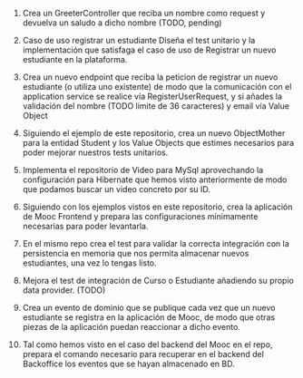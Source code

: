 1) Crea un GreeterController que reciba un nombre como request y devuelva un saludo a dicho nombre
(TODO, pending)

2) Caso de uso registrar un estudiante
   Diseña el test unitario y la implementación que satisfaga el caso de uso de Registrar un nuevo estudiante en la plataforma.

3) Crea un nuevo endpoint que reciba la peticion de registrar un nuevo estudiante (o utiliza uno existente) de modo que la comunicación con el application service se realice vía RegisterUserRequest, y si añades la validación del nombre (TODO limite de 36 caracteres) y email vía Value Object

4) Siguiendo el ejemplo de este repositorio, crea un nuevo ObjectMother para la entidad Student y los Value Objects que estimes necesarios para poder mejorar nuestros tests unitarios.

5) Implementa el repositorio de Video para MySql aprovechando la configuración para Hibernate que hemos visto anteriormente de modo que podamos buscar un video concreto por su ID.

6) Siguiendo con los ejemplos vistos en este repositorio, crea la aplicación de Mooc Frontend y prepara las configuraciones mínimamente necesarias para poder levantarla.

7) En el mismo repo crea el test para validar la correcta integración con la persistencia en memoria que nos permita almacenar nuevos estudiantes, una vez lo tengas listo.

8) Mejora el test de integración de Curso o Estudiante añadiendo su propio data provider. (TODO)

9)  Crea un evento de dominio que se publique cada vez que un nuevo estudiante se registra en la aplicación de Mooc, de modo que otras piezas de la aplicación puedan reaccionar a dicho evento.

10) Tal como hemos visto en el caso del backend del Mooc en el repo, prepara el comando necesario para recuperar en el backend del Backoffice los eventos que se hayan almacenado en BD.
